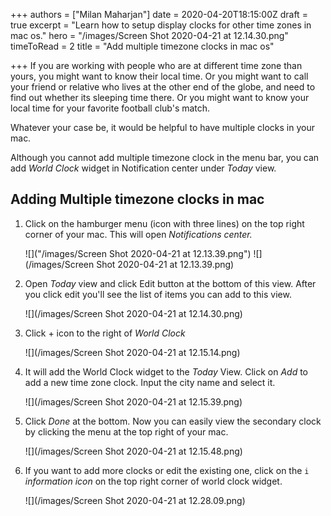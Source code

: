+++
authors = ["Milan Maharjan"]
date = 2020-04-20T18:15:00Z
draft = true
excerpt = "Learn how to setup display clocks for other time zones in mac os."
hero = "/images/Screen Shot 2020-04-21 at 12.14.30.png"
timeToRead = 2
title = "Add multiple timezone clocks in mac os"

+++
If you are working with people who are at different time zone than yours, you might want to know their local time. Or you might want to call your friend or relative who lives at the other end of the globe, and need to find out whether its sleeping time there. Or you might want to know your local time for your favorite football club's match.

Whatever your case be, it would be helpful to have multiple clocks in your mac.

Although you cannot add multiple timezone clock in the menu bar, you can add _World Clock_ widget in Notification center under _Today_ view.

## Adding Multiple timezone clocks in mac

1. Click on the hamburger menu (icon with three lines) on the top right corner of your mac. This will open _Notifications center._

   ![]("/images/Screen Shot 2020-04-21 at 12.13.39.png")
   ![](/images/Screen Shot 2020-04-21 at 12.13.39.png)
2. Open _Today_ view and click Edit button at the bottom of this view. After you click edit you'll see the list of items you can add to this view.

   ![](/images/Screen Shot 2020-04-21 at 12.14.30.png)
3. Click + icon to the right of _World Clock_

   ![](/images/Screen Shot 2020-04-21 at 12.15.14.png)
4. It will add the World Clock widget to the _Today_ View. Click on _Add_ to add a new time zone clock. Input the city name and select it.

   ![](/images/Screen Shot 2020-04-21 at 12.15.39.png)
5. Click _Done_ at the bottom. Now you can easily view the secondary clock by clicking the menu at the top right of your mac.

   ![](/images/Screen Shot 2020-04-21 at 12.15.48.png)
6. If you want to add more clocks or edit the existing one, click on the `i` _information icon_ on the top right corner of world clock widget.

   ![](/images/Screen Shot 2020-04-21 at 12.28.09.png)